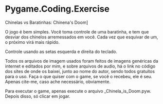 # Pygame.Coding.Exercise
Chinelas vs Baratinhas: Chinena's Doom]

O jogo é bem simples.
Você toma controle de uma baratinha, e tem que desviar dos chinelos arremessados em você. Cada vez que esquivar de um, o próximo virá mais rápido.

Controle usando as setas esquerda e direita do teclado.

Todos os arquivos de imagem usados foram feitos de imagens genéricas da internet e editados por mim, e sobre arquivos de audio, há o link no código dos sites de onde os baixei, junto ao nome do autor, sendo todos gratuitos para o uso.
Faça o que quiser com o game, se você o recebeu, ele é seu. Apenas cite-me, caso ache necessário, obviamente.

Para executar o game, apenas execute o arquivo _Chinela_is_Doom.pyw.
Depois disso, só clicar em jogar.
